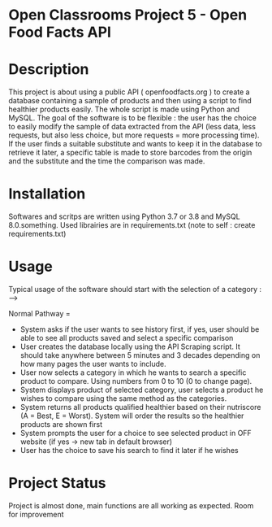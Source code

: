 # Open Classrooms Project 5 - Open Food Facts API

# Description

This project is about using a public API ( openfoodfacts.org ) to create a database containing a sample of products and then using a script to find healthier products easily. The whole script is made using Python and MySQL.
The goal of the software is to be flexible : the user has the choice to easily modify the sample of data extracted from the API (less data, less requests, but also less choice, but more requests = more processing time).
If the user finds a suitable substitute and wants to keep it in the database to retrieve it later, a specific table is made to store barcodes from the origin and the substitute and the time the comparison was made.

# Installation

Softwares and scritps are written using Python 3.7 or 3.8 and MySQL 8.0.something.
Used librairies are in requirements.txt (note to self : create requirements.txt)

# Usage

Typical usage of the software should start with the selection of a category : -->

Normal Pathway = 

- System asks if the user wants to see history first, if yes, user should be able to see all products saved and select a specific comparison
- User creates the database locally using the API Scraping script. It should take anywhere between 5 minutes and 3 decades depending on how many pages the user wants to include.
- User now selects a category in which he wants to search a specific product to compare. Using numbers from 0 to 10 (0 to change page).
- System displays product of selected category, user selects a product he wishes to compare using the same method as the categories.
- System returns all products qualified healthier based on their nutriscore (A = Best, E = Worst). System will order the results so the healthier products are shown first
- System prompts the user for a choice to see selected product in OFF website (if yes -> new tab in default browser)
- User has the choice to save his search to find it later if he wishes


# Project Status

Project is almost done, main functions are all working as expected. Room for improvement